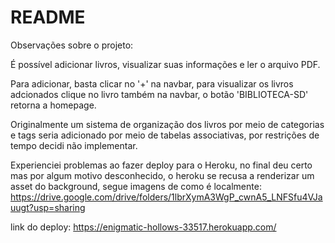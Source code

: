 # README

Observações sobre o projeto:

É possível adicionar livros, visualizar suas informações e ler o arquivo PDF.

Para adicionar, basta clicar no '+' na navbar, para visualizar os livros adcionados clique no livro também na navbar, o botão 'BIBLIOTECA-SD' retorna a homepage.

Originalmente um sistema de organização dos livros por meio de categorias e tags seria adicionado por meio de tabelas associativas, por restrições de tempo decidi não implementar.

Experienciei problemas ao fazer deploy para o Heroku, no final deu certo mas por algum motivo desconhecido, o heroku se recusa a renderizar um asset do background, segue imagens de como é localmente: https://drive.google.com/drive/folders/1lbrXymA3WgP_cwnA5_LNFSfu4VJauugt?usp=sharing

link do deploy: https://enigmatic-hollows-33517.herokuapp.com/
